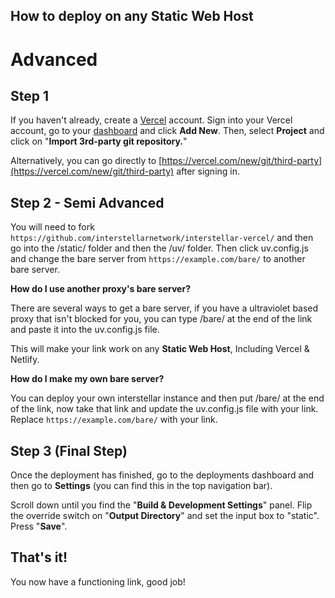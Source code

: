 ## How to deploy on any Static Web Host

# Advanced

## Step 1
If you haven't already, create a [Vercel](https://vercel.com) account. Sign into your Vercel account, go to your [dashboard](https://vercel.com/dashboard) and click **Add New**. Then, select **Project** and click on "**Import 3rd-party git repository.**"

Alternatively, you can go directly to [https://vercel.com/new/git/third-party](https://vercel.com/new/git/third-party) after signing in.

## Step 2 - Semi Advanced

You will need to fork ``https://github.com/interstellarnetwork/interstellar-vercel/`` and then go into the /static/ folder and then the /uv/ folder. Then click uv.config.js and change the bare server from ``https://example.com/bare/`` to another bare server.

**How do I use another proxy's bare server?**

There are several ways to get a bare server, if you have a ultraviolet based proxy that isn't blocked for you, you can type /bare/ at the end of the link and paste it into the uv.config.js file.

This will make your link work on any **Static Web Host**, Including Vercel & Netlify.

**How do I make my own bare server?**

You can deploy your own interstellar instance and then put /bare/ at the end of the link, now take that link and update the uv.config.js file with your link. Replace ``https://example.com/bare/`` with your link.

## Step 3 (Final Step)
Once the deployment has finished, go to the deployments dashboard and then go to **Settings** (you can find this in the top navigation bar).

Scroll down until you find the "**Build & Development Settings**" panel. Flip the override switch on "**Output Directory**" and set the input box to "static". Press "**Save**".

## That's it!
You now have a functioning link, good job!

